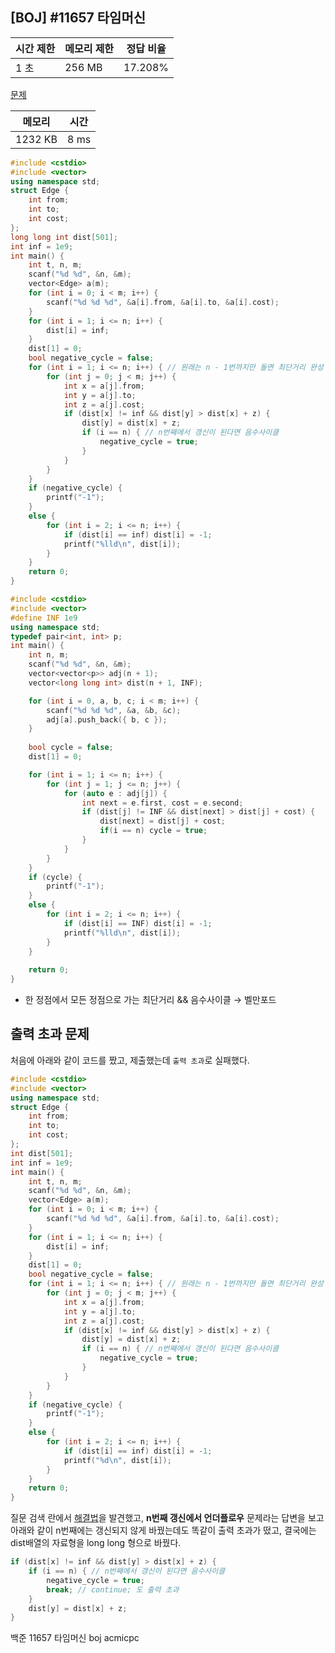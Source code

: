 ## [BOJ] #11657 타임머신

| 시간 제한 | 메모리 제한 | 정답 비율 |
| --------- | ----------- | --------- |
| 1 초      | 256 MB      | 17.208%   |

[문제](https://www.acmicpc.net/problem/11657)



| 메모리  | 시간 |
| ------- | ---- |
| 1232 KB | 8 ms |

```c++
#include <cstdio>
#include <vector>
using namespace std;
struct Edge {
	int from;
	int to;
	int cost;
};
long long int dist[501];
int inf = 1e9;
int main() {
	int t, n, m;
	scanf("%d %d", &n, &m);
	vector<Edge> a(m);
	for (int i = 0; i < m; i++) {
		scanf("%d %d %d", &a[i].from, &a[i].to, &a[i].cost);
	}
	for (int i = 1; i <= n; i++) {
		dist[i] = inf;
	}
	dist[1] = 0;
	bool negative_cycle = false;
	for (int i = 1; i <= n; i++) { // 원래는 n - 1번까지만 돌면 최단거리 완성
		for (int j = 0; j < m; j++) {
			int x = a[j].from;
			int y = a[j].to;
			int z = a[j].cost;
			if (dist[x] != inf && dist[y] > dist[x] + z) {
				dist[y] = dist[x] + z;
				if (i == n) { // n번째에서 갱신이 된다면 음수사이클
					negative_cycle = true;
				}
			}
		}
	}
	if (negative_cycle) {
		printf("-1");
	}
	else {
		for (int i = 2; i <= n; i++) {
			if (dist[i] == inf) dist[i] = -1;
			printf("%lld\n", dist[i]);
		}
	}
	return 0;
}
```

```c++
#include <cstdio>
#include <vector>
#define INF 1e9
using namespace std;
typedef pair<int, int> p;
int main() {
	int n, m;
	scanf("%d %d", &n, &m);
	vector<vector<p>> adj(n + 1);
	vector<long long int> dist(n + 1, INF);

	for (int i = 0, a, b, c; i < m; i++) {
		scanf("%d %d %d", &a, &b, &c);
		adj[a].push_back({ b, c });
	}
		
	bool cycle = false;
	dist[1] = 0;

	for (int i = 1; i <= n; i++) {
		for (int j = 1; j <= n; j++) {
			for (auto e : adj[j]) {
				int next = e.first, cost = e.second;
				if (dist[j] != INF && dist[next] > dist[j] + cost) {
					dist[next] = dist[j] + cost;
					if(i == n) cycle = true;
				}
			}
		}
	}
	if (cycle) {
		printf("-1");
	}
	else {
		for (int i = 2; i <= n; i++) {
			if (dist[i] == INF) dist[i] = -1;
			printf("%lld\n", dist[i]);
		}
	}
	
	return 0;
}
```

- 한 정점에서 모든 정점으로 가는 최단거리 && 음수사이클 → 벨만포드



## 출력 초과 문제

처음에 아래와 같이 코드를 짰고, 제출했는데 `출력 초과`로 실패했다.

```c++
#include <cstdio>
#include <vector>
using namespace std;
struct Edge {
	int from;
	int to;
	int cost;
};
int dist[501];
int inf = 1e9;
int main() {
	int t, n, m;
	scanf("%d %d", &n, &m);
	vector<Edge> a(m);
	for (int i = 0; i < m; i++) {
		scanf("%d %d %d", &a[i].from, &a[i].to, &a[i].cost);
	}
	for (int i = 1; i <= n; i++) {
		dist[i] = inf;
	}
	dist[1] = 0;
	bool negative_cycle = false;
	for (int i = 1; i <= n; i++) { // 원래는 n - 1번까지만 돌면 최단거리 완성
		for (int j = 0; j < m; j++) {
			int x = a[j].from;
			int y = a[j].to;
			int z = a[j].cost;
			if (dist[x] != inf && dist[y] > dist[x] + z) {
				dist[y] = dist[x] + z;
				if (i == n) { // n번째에서 갱신이 된다면 음수사이클
					negative_cycle = true;
				}
			}
		}
	}
	if (negative_cycle) {
		printf("-1");
	}
	else {
		for (int i = 2; i <= n; i++) {
			if (dist[i] == inf) dist[i] = -1;
			printf("%d\n", dist[i]);
		}
	}
	return 0;
}
```

질문 검색 란에서 [해결법](https://www.acmicpc.net/board/view/55270)을 발견했고, **n번째 갱신에서 언더플로우** 문제라는 답변을 보고 아래와 같이 n번째에는 갱신되지 않게 바꿨는데도 똑같이 출력 초과가 떴고, 결국에는 dist배열의 자료형을 long long 형으로 바꿨다.

```c++
if (dist[x] != inf && dist[y] > dist[x] + z) {
    if (i == n) { // n번째에서 갱신이 된다면 음수사이클
        negative_cycle = true;
        break; // continue; 도 출력 초과
    }
    dist[y] = dist[x] + z;				
}
```





백준 11657 타임머신 boj acmicpc

